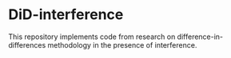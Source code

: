 # DiD-interference
This repository implements code from research on difference-in-differences methodology in the presence of interference.

